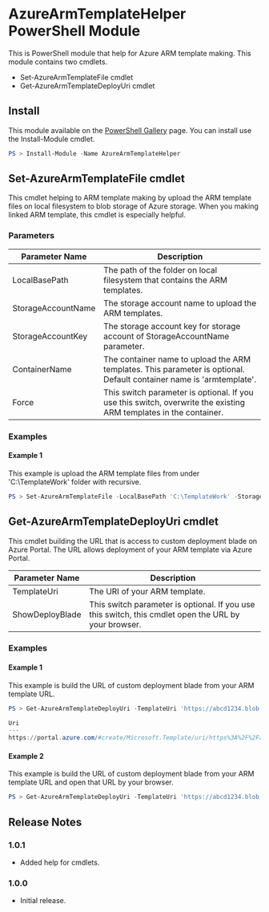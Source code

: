 # AzureArmTemplateHelper PowerShell Module
This is PowerShell module that help for Azure ARM template making. This module contains two cmdlets.

- Set-AzureArmTemplateFile cmdlet
- Get-AzureArmTemplateDeployUri cmdlet

## Install
This module available on the [PowerShell Gallery](https://www.powershellgallery.com/packages/AzureArmTemplateHelper/) page. You can install use the Install-Module cmdlet.

```PowerShell
PS > Install-Module -Name AzureArmTemplateHelper 
```

## Set-AzureArmTemplateFile cmdlet
This cmdlet helping to ARM template making by upload the ARM template files on local filesystem to blob storage of Azure storage. When you making linked ARM template, this cmdlet is especially helpful.

### Parameters

Parameter Name     | Description
-------------------|-------------------
LocalBasePath      | The path of the folder on local filesystem that contains the ARM templates.
StorageAccountName | The storage account name to upload the ARM templates.
StorageAccountKey  | The storage account key for storage account of StorageAccountName parameter.
ContainerName      | The container name to upload the ARM templates. This parameter is optional. Default container name is 'armtemplate'.
Force              | This switch parameter is optional. If you use this switch, overwrite the existing ARM templates in the container.

### Examples

#### Example 1
This example is upload the ARM template files from under 'C:\TemplateWork' folder with recursive.

```PowerShell
PS > Set-AzureArmTemplateFile -LocalBasePath 'C:\TemplateWork' -StorageAccountName 'abcd1234' -StorageAccountKey 'dWLe7OT3P0HevzLeKzRlk4j4eRws7jHStp0C4XJtQJhuH4p5EOP+vLcK1w8sZ3QscGLy50DnOzQoiUbpzXD9Jg==' -Force
```


## Get-AzureArmTemplateDeployUri cmdlet
This cmdlet building the URL that is access to custom deployment blade on Azure Portal. The URL allows deployment of your ARM template via Azure Portal.

Parameter Name  | Description
----------------|-------------------
TemplateUri     | The URI of your ARM template.
ShowDeployBlade | This switch parameter is optional. If you use this switch, this cmdlet open the URL by your browser.

### Examples

#### Example 1
This example is build the URL of custom deployment blade from your ARM template URL.

```PowerShell
PS > Get-AzureArmTemplateDeployUri -TemplateUri 'https://abcd1234.blob.core.windows.net/armtemplate/main.json'

Uri
---
https://portal.azure.com/#create/Microsoft.Template/uri/https%3A%2F%2Fabcd1234.blob.core.windows.net%2Farmtemplate%2Fmain.json
```

#### Example 2
This example is build the URL of custom deployment blade from your ARM template URL and open that URL by your browser.

```PowerShell
PS > Get-AzureArmTemplateDeployUri -TemplateUri 'https://abcd1234.blob.core.windows.net/armtemplate/main.json' -ShowDeployBlade
```


## Release Notes

### 1.0.1
- Added help for cmdlets.

### 1.0.0
- Initial release.
